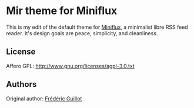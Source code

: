 Mir theme for Miniflux
======================

This is my edit of the default theme for [Miniflux](https://github.com/miniflux/miniflux), a minimalist libre RSS feed reader. It's design goals are peace, simplicity, and cleanliness.

License
-------
Affero GPL: <http://www.gnu.org/licenses/agpl-3.0.txt>

Authors
-------
Original author: [Frédéric Guillot](http://fredericguillot.com/)

